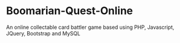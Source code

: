 # Boomarian-Quest-Online
An online collectable card battler game based using PHP, Javascript, JQuery, Bootstrap and MySQL
